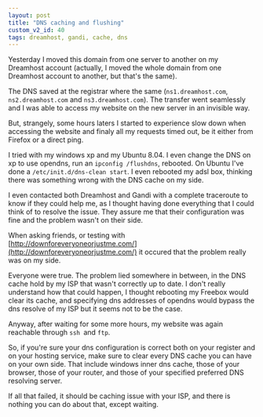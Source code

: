 ```yaml
---
layout: post
title: "DNS caching and flushing"
custom_v2_id: 40
tags: dreamhost, gandi, cache, dns
---
```


Yesterday I moved this domain from one server to another on my Dreamhost
account (actually, I moved the whole domain from one Dreamhost account to
another, but that's the same).

The DNS saved at the registrar where the same (`ns1.dreamhost.com`,
`ns2.dreamhost.com` and `ns3.dreamhost.com`). The transfer went seamlessly and
I was able to access my website on the new server in an invisible way.

But, strangely, some hours laters I started to experience slow down when
accessing the website and finaly all my requests timed out, be it either from
Firefox or a direct ping.

I tried with my windows xp and my Ubuntu 8.04. I even change the DNS on xp to
use opendns, run an `ipconfig /flushdns`, rebooted. On Ubuntu I've done a
`/etc/init.d/dns-clean start`. I even rebooted my adsl box, thinking there was
something wrong with the DNS cache on my side.

I even contacted both Dreamhost and Gandi with a complete traceroute to know
if they could help me, as I thought having done everything that I could think
of to resolve the issue. They assure me that their configuration was fine and
the problem wasn't on their side.

When asking friends, or testing with
[http://downforeveryoneorjustme.com/](http://downforeveryoneorjustme.com/) it
occured that the problem really was on my side.

Everyone were true. The problem lied somewhere in between, in the DNS cache
hold by my ISP that wasn't correctly up to date. I don't really understand how
that could happen, I thought rebooting my Freebox would clear its cache, and
specifying dns addresses of opendns would bypass the dns resolve of my ISP but
it seems not to be the case.

Anyway, after waiting for some more hours, my website was again reachable
through `ssh `and `ftp`.

So, if you're sure your dns configuration is correct both on your register and
on your hosting service, make sure to clear every DNS cache you can have on
your own side. That include windows inner dns cache, those of your browser,
those of your router, and those of your specified preferred DNS resolving
server.

If all that failed, it should be caching issue with your ISP, and there is
nothing you can do about that, except waiting.